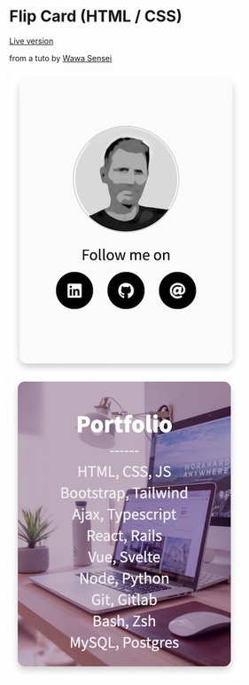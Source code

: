 # Flip Card (HTML / CSS)

[Live version](https://ipopop.github.io/flip-card/flip-card.html)

from a tuto by [Wawa Sensei](https://youtu.be/c25kSXRxP0U)

![](https://github.com/ipopop/flip-card/blob/main/img/capture-card-back.jpg)
![](https://github.com/ipopop/flip-card/blob/main/img/capture-card-front.jpg)